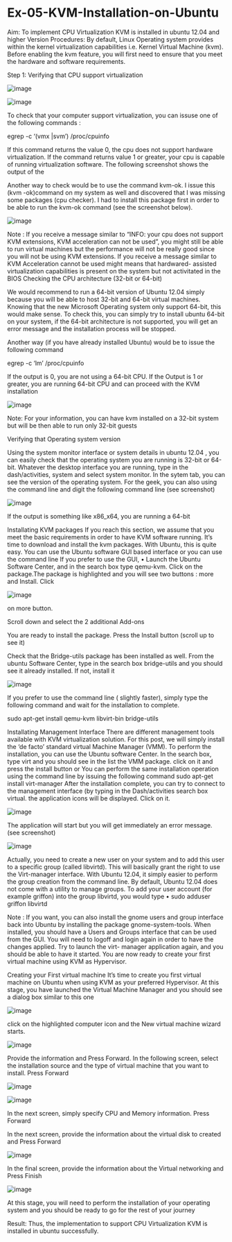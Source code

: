 # Ex-05-KVM-Installation-on-Ubuntu
Aim:
To implement CPU Virtualization KVM is installed in ubuntu 12.04 and higher Version
Procedures:
By default, Linux Operating system provides within the kernel virtualization capabilities i.e. Kernel Virtual Machine (kvm). Before enabling the kvm feature, you will first need to ensure that you meet the hardware and software requirements.

Step 1: Verifying that CPU support virtualization

![image](https://github.com/gunupatidheeraj/Ex-05-KVM-Installation-on-Ubuntu/assets/146909163/c26d2f93-1cac-47aa-88e1-fd92742562b4)

![image](https://github.com/gunupatidheeraj/Ex-05-KVM-Installation-on-Ubuntu/assets/146909163/e1a9c793-dd68-40e0-93a4-6048c00fedf7)


To check that your computer support virtualization, you can issuse one of the following commands :

egrep -c ‘(vmx |svm’) /proc/cpuinfo

If this command returns the value 0, the cpu does not support hardware virtualization. If the command returns value 1 or greater, your cpu is capable of running virtualization software. The following screenshot shows the output of the


 
Another way to check would be to use the command kvm-ok.
I issue this (kvm -ok)command on my system as well and discovered that I was missing some packages (cpu checker). I had to install this package first in order to be able to run the kvm-ok command (see the screenshot below).


 ![image](https://github.com/gunupatidheeraj/Ex-05-KVM-Installation-on-Ubuntu/assets/146909163/5b969ebf-f882-4048-ab27-31aaa16e6385)


Note :
If you receive a message similar to “INFO: your cpu does not support KVM extensions, KVM acceleration can not be used”, you might still be able to run virtual machines but the performance will not be really good since you will not be using KVM extensions.
If you receive a message similar to KVM Acceleration cannot be used might means that hardwared- assisted virtualization capabilities is present on the system but not activitated in the BIOS
Checking the CPU architecture (32-bit or 64-bit)

We would recommend to run a 64-bit version of Ubuntu 12.04 simply because you will be able to host 32-bit and 64-bit virtual machines. Knowing that the new Microsoft Operating system only support 64-bit, this would make sense. To check this, you can simply try to install ubuntu 64-bit on your system, if the 64-bit architecture is not supported, you will get an error message and the installation process will be stopped.

Another way (if you have already installed Ubuntu) would be to issue the following command

egrep -c ‘lm’ /proc/cpuinfo

If the output is 0, you are not using a 64-bit CPU. If the Output is 1 or greater, you are running
64-bit CPU and can proceed with the KVM installation

![image](https://github.com/gunupatidheeraj/Ex-05-KVM-Installation-on-Ubuntu/assets/146909163/d810ad83-3208-4bfa-8d49-056f1b72433b)


Note: For your information, you can have kvm installed on a 32-bit system but will be then able to run only 32-bit guests

Verifying that Operating system version

Using the system monitor interface or system details in ubuntu 12.04 , you can easily check that the operating system you are running is 32-bit or 64-bit. Whatever the desktop interface you are running, type in the dash/activities, system and select system monitor. In the sytem tab, you can see the version of the operating system.
For the geek, you can also using the command line and digit the following command line (see screenshot)


![image](https://github.com/gunupatidheeraj/Ex-05-KVM-Installation-on-Ubuntu/assets/146909163/5ae9c65a-4700-43ad-8a92-50d4b4e818df)

If the output is something like x86_x64, you are running a 64-bit
 
Installating KVM packages
If you reach this section, we assume that you meet the basic requirements in order to have KVM software running. It’s time to download and install the kvm packages. With Ubuntu, this is quite easy. You can use the Ubuntu software GUI based interface or you can use the command line
If you prefer to use the GUI,
•	Launch the Ubuntu Software Center, and in the search box type qemu-kvm. Click on the package.The package is highlighted and you will see two buttons : more and Install. Click



![image](https://github.com/gunupatidheeraj/Ex-05-KVM-Installation-on-Ubuntu/assets/146909163/e8003449-4e73-496a-9df7-83780d1d514f)

on more button.



Scroll down and select the 2 additional Add-ons

You are ready to install the package. Press the Install button (scroll up to see it)

Check that the Bridge-utils package has been installed as well. From the ubuntu Software Center, type in the search box bridge-utils and you should see it already installed. If not, install it


 ![image](https://github.com/gunupatidheeraj/Ex-05-KVM-Installation-on-Ubuntu/assets/146909163/103ac796-6b9f-4637-8bd1-4eed15e45f6c)

 
If you prefer to use the command line ( slightly faster), simply type the following command and wait for the installation to complete.

sudo apt-get install qemu-kvm libvirt-bin bridge-utils

Installating Management Interface
There are different management tools available with KVM virtualization solution. For this post, we will simply install the ‘de facto’ standard virtual Machine Manager (VMM). To perform the installation, you can use the Ubuntu software Center. In the search box, type virt and you should see in the list the VMM package. click on it and press the install button
or
You can perform the same installation operation using the command line by issuing the following command
sudo apt-get install virt-manager
After the installation complete, you can try to connect to the management interface (by typing in the Dash/activities search box virtual. the application icons will be displayed. Click on it.
 
 ![image](https://github.com/gunupatidheeraj/Ex-05-KVM-Installation-on-Ubuntu/assets/146909163/edb088c5-6e15-411c-849c-94f33dbca92b)


The application will start but you will get immediately an error message. (see screenshot)

![image](https://github.com/gunupatidheeraj/Ex-05-KVM-Installation-on-Ubuntu/assets/146909163/0d218e4c-0548-40ba-80e7-ccb06386d0e7)


Actually, you need to create a new user on your system and to add this user to a specific group (called libvirtd). This will basically grant the right to use the Virt-manager interface. With Ubuntu 12.04, it simply easier to perform the group creation from the command line. By default, Ubuntu
12.04 does not come with a utility to manage groups.
To add your user account (for example griffon) into the group libvirtd, you would type
•	sudo adduser griffon libvirtd
 
Note : If you want, you can also install the gnome users and group interface back into Ubuntu by installing the package gnome-system-tools. When installed, you should have a Users and Groups interface that can be used from the GUI.
You will need to logoff and login again in order to have the changes applied. Try to launch the virt- manager application again, and you should be able to have it started. You are now ready to create your first virtual machine using KVM as Hypervisor.

Creating your First virtual machine
It’s time to create you first virtual machine on Ubuntu when using KVM as your preferred Hypervisor. At this stage, you have launched the Virtual Machine Manager and you should see a dialog box similar to this one

![image](https://github.com/gunupatidheeraj/Ex-05-KVM-Installation-on-Ubuntu/assets/146909163/db74da4a-1559-4aca-af03-de8158857805)

click on the highlighted computer icon and the New virtual machine wizard starts.

 ![image](https://github.com/gunupatidheeraj/Ex-05-KVM-Installation-on-Ubuntu/assets/146909163/8401cf06-6673-47b6-a834-14bab52414b0)

Provide the information and Press Forward.
In the following screen, select the installation source and the type of virtual machine that you want to install. Press Forward


![image](https://github.com/gunupatidheeraj/Ex-05-KVM-Installation-on-Ubuntu/assets/146909163/c471bc07-9986-460a-8735-288ab98abd32)


![image](https://github.com/gunupatidheeraj/Ex-05-KVM-Installation-on-Ubuntu/assets/146909163/14ed5ed6-a01a-4538-ba3f-86f05a6542f5)

In the next screen, simply specify CPU and Memory information. Press Forward
 
In the next screen, provide the information about the virtual disk to created and Press Forward

![image](https://github.com/gunupatidheeraj/Ex-05-KVM-Installation-on-Ubuntu/assets/146909163/f493452b-c616-4647-b9f2-e01049544aca)



In the final screen, provide the information about the Virtual networking and Press Finish

![image](https://github.com/gunupatidheeraj/Ex-05-KVM-Installation-on-Ubuntu/assets/146909163/e0759d50-1e6d-446e-a4e3-3f2263ab1db1)


At this stage, you will need to perform the installation of your operating system and you should be ready to go for the rest of your journey

Result:
Thus, the implementation to support CPU Virtualization KVM is installed in ubuntu
successfully.
